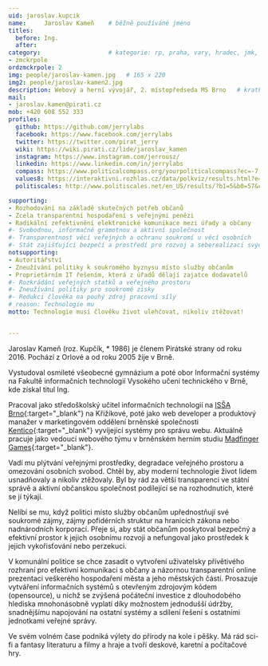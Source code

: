 ```yaml
---
uid: jaroslav.kupcik
name:     Jaroslav Kameň  	# běžně používáné jméno
titles:
  before: Ing. 
  after:
category:                 	# kategorie: rp, praha, vary, hradec, jmk, senat
- zmckrpole
ordzmckrpole: 2
img: people/jaroslav-kamen.jpg   # 165 x 220
img2: people/jaroslav-kamen2.jpg
description: Webový a herní vývojář, 2. místopředseda MS Brno  	# kratký popis, max 160 znaků
mail:
- jaroslav.kamen@pirati.cz
mob: +420 608 552 333			  
profiles:
  github: https://github.com/jerrylabs                
  facebook: https://www.facebook.com/jerrylabs
  twitter: https://twitter.com/pirat_jerry		
  wiki: https://wiki.pirati.cz/lide/jaroslav_kamen
  instagram: https://www.instagram.com/jerrousz/
  linkedin: https://www.linkedin.com/in/jerrylabs
  compass: https://www.politicalcompass.org/yourpoliticalcompass?ec=-7.25&soc=-5.54  
  values8: https://interaktivni.rozhlas.cz/data/polkviz/results.html?e=71.3&d=63.8&g=71.2&s=76.4
  politiscales: http://www.politiscales.net/en_US/results/?b1=5&b0=57&c1=45&c0=29&femi=10&p0=43&p1=19&e0=48&e1=29&j1=19&j0=62&s1=17&s0=52&t1=71&t0=24&m1=10&m0=64&prag=67

supporting:
- Rozhodování na základě skutečných potřeb občanů
- Zcela transparentní hospodaření s veřejnými penězi
- Radikální zefektivnění elektronické komunikace mezi úřady a občany
#- Svobodnou, informačně gramotnou a aktivní společnost
#- Transparentnost věcí veřejných a ochranu soukromí u věcí osobních
#- Stát zajišťující bezpečí a prostředí pro rozvoj a seberealizaci svých občanů
notsupporting:
- Autoritářství
- Zneužívání politiky k soukromého byznysu místo služby občanům
- Proprietárním IT řešením, která z úřadů dělají zajatce dodavatelů
#- Rozkrádání veřejných statků a veřejného prostoru
#- Zneužívání politiky pro soukromé zisky
#- Redukci člověka na pouhý zdroj pracovní síly
# reason: Technologie mu
motto: Technologie musí člověku život ulehčovat, nikoliv ztěžovat!


---
```


Jaroslav Kameň (roz. Kupčík, * 1986) je členem Pirátské strany od roku 2016. Pochází z Orlové a od roku 2005 žije v Brně.

Vystudoval osmileté všeobecné gymnázium a poté obor Informační systémy na Fakultě informačních technologií Vysokého učení technického v Brně, kde získal titul Ing.

Pracoval jako středoškolský učitel informačních technologií na [ISŠA Brno](http://www.issabrno.cz/){:target="_blank"} na Křižíkové, poté jako web developer a produktový manažer v marketingovém oddělení brněnské společnosti [Kentico](https://www.kentico.com/){:target="_blank"} vyvíjející systémy pro správu webu. Aktuálně pracuje jako vedoucí webového týmu v brněnském herním studiu [Madfinger Games](https://www.madfingergames.com/){:target="_blank"}.

Vadí mu plýtvání veřejnými prostředky, degradace veřejného prostoru a omezování osobních svobod. Chtěl by, aby moderní technologie život lidem usnadňovaly a nikoliv ztěžovaly. Byl by rád za větší transparenci ve státní správě a aktivní občanskou společnost podílející se na rozhodnutích, které se jí týkají.

Nelíbí se mu, když politici místo služby občanům upřednostňují své soukromé zájmy, zájmy pofidérních struktur na hranicích zákona nebo nadnárodních korporací. Přeje si, aby stát občanům poskytoval bezpečný a efektivní prostor k jejich osobnímu rozvoji a nefungoval jako prostředek k jejich vykořisťování nebo perzekuci.

<!-- Silně podporuje myšlenku nepodmíněného základního příjmu, který chápe jako efektivní prostředek k udržení fungující ekonomiky. Myslí si, že je pro stát výhodnější podporovat raději přímo své občany než nadnárodní korporace, kterým jsou pro vytváření pracovních míst přidělovány mohutné dotace a odpouštěny daně. Věří, že by tak nepodmíněný základní příjem kromě zjednodušení sociálního systému a zaručení důstojného života občanům rovněž pomohl omezit odtok peněz do zahraničí a daňových rájů. -->

V komunální politice se chce zasadit o vytvoření uživatelsky přívětivého rozhraní pro efektivní komunikaci s občany a názornou transparentní online prezentaci veškerého hospodaření města a jeho městských částí. Prosazuje vytváření informačních systémů s otevřeným zdrojovým kódem (opensource), u nichž se zvýšená počáteční investice z dlouhodobého hlediska mnohonásobně vyplatí díky možnostem jednodušší údržby, snadnějšímu napojování na ostatní systémy a sdílení řešení s ostatními jednotkami veřejné správy.

Ve svém volném čase podniká výlety do přírody na kole i pěšky. Má rád sci-fi a fantasy literaturu a filmy a hraje a tvoří deskové, karetní a počítačové hry.
